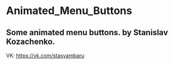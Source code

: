 # Animated_Menu_Buttons
Some animated menu buttons.
by Stanislav Kozachenko.
-----
VK: https://vk.com/stasyambaru
